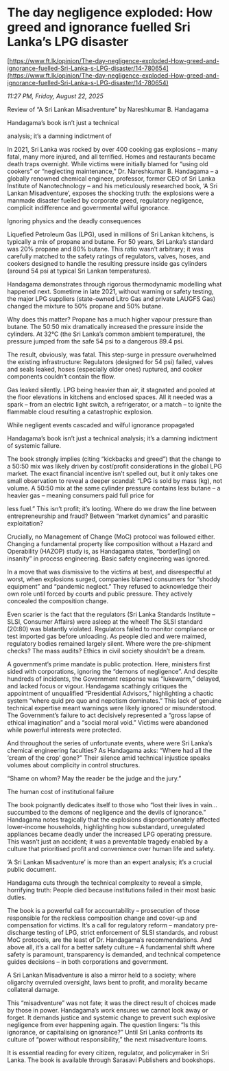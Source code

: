 # The day negligence exploded: How greed  and ignorance fuelled Sri Lanka’s LPG disaster

[https://www.ft.lk/opinion/The-day-negligence-exploded-How-greed-and-ignorance-fuelled-Sri-Lanka-s-LPG-disaster/14-780654](https://www.ft.lk/opinion/The-day-negligence-exploded-How-greed-and-ignorance-fuelled-Sri-Lanka-s-LPG-disaster/14-780654)

*11:27 PM, Friday, August 22, 2025*

Review of “A Sri Lankan Misadventure” by Nareshkumar B. Handagama

Handagama’s book isn’t just a technical

analysis; it’s a damning indictment of

In 2021, Sri Lanka was rocked by over 400 cooking gas explosions – many fatal, many more injured, and all terrified. Homes and restaurants became death traps overnight. While victims were initially blamed for “using old cookers” or “neglecting maintenance,” Dr. Nareshkumar B. Handagama – a globally renowned chemical engineer, professor, former CEO of Sri Lanka Institute of Nanotechnology – and his meticulously researched book, ‘A Sri Lankan Misadventure’, exposes the shocking truth: the explosions were a manmade disaster fuelled by corporate greed, regulatory negligence, complicit indifference and governmental wilful ignorance.

Ignoring physics and the deadly consequences

Liquefied Petroleum Gas (LPG), used in millions of Sri Lankan kitchens, is typically a mix of propane and butane. For 50 years, Sri Lanka’s standard was 20% propane and 80% butane. This ratio wasn’t arbitrary; it was carefully matched to the safety ratings of regulators, valves, hoses, and cookers designed to handle the resulting pressure inside gas cylinders (around 54 psi at typical Sri Lankan temperatures).

Handagama demonstrates through rigorous thermodynamic modelling what happened next. Sometime in late 2021, without warning or safety testing, the major LPG suppliers (state-owned Litro Gas and private LAUGFS Gas) changed the mixture to 50% propane and 50% butane.

Why does this matter? Propane has a much higher vapour pressure than butane. The 50:50 mix dramatically increased the pressure inside the cylinders. At 32°C (the Sri Lanka’s common ambient temperature), the pressure jumped from the safe 54 psi to a dangerous 89.4 psi.

The result, obviously, was fatal. This step-surge in pressure overwhelmed the existing infrastructure: Regulators (designed for 54 psi) failed, valves and seals leaked, hoses (especially older ones) ruptured, and cooker components couldn’t contain the flow.

Gas leaked silently. LPG being heavier than air, it stagnated and pooled at the floor elevations in kitchens and enclosed spaces. All it needed was a spark – from an electric light switch, a refrigerator, or a match – to ignite the flammable cloud resulting a catastrophic explosion.

While negligent events cascaded and wilful ignorance propagated

Handagama’s book isn’t just a technical analysis; it’s a damning indictment of systemic failure.

The book strongly implies (citing “kickbacks and greed”) that the change to a 50:50 mix was likely driven by cost/profit considerations in the global LPG market. The exact financial incentive isn’t spelled out, but it only takes one small observation to reveal a deeper scandal: “LPG is sold by mass (kg), not volume. A 50:50 mix at the same cylinder pressure contains less butane – a heavier gas – meaning consumers paid full price for

less fuel.” This isn’t profit; it’s looting. Where do we draw the line between entrepreneurship and fraud? Between “market dynamics” and parasitic exploitation?

Crucially, no Management of Change (MoC) protocol was followed either. Changing a fundamental property like composition without a Hazard and Operability (HAZOP) study is, as Handagama states, “border[ing] on insanity” in process engineering. Basic safety engineering was ignored.

In a move that was dismissive to the victims at best, and disrespectful at worst, when explosions surged, companies blamed consumers for “shoddy equipment” and “pandemic neglect.” They refused to acknowledge their own role until forced by courts and public pressure. They actively concealed the composition change.

Even scarier is the fact that the regulators (Sri Lanka Standards Institute – SLSI, Consumer Affairs) were asleep at the wheel! The SLSI standard (20:80) was blatantly violated. Regulators failed to monitor compliance or test imported gas before unloading. As people died and were maimed, regulatory bodies remained largely silent. Where were the pre-shipment checks? The mass audits? Ethics in civil society shouldn’t be a dream.

A government’s prime mandate is public protection. Here, ministers first sided with corporations, ignoring the “demons of negligence”. And despite hundreds of incidents, the Government response was “lukewarm,” delayed, and lacked focus or vigour. Handagama scathingly critiques the appointment of unqualified “Presidential Advisors,” highlighting a chaotic system “where quid pro quo and nepotism dominates.” This lack of genuine technical expertise meant warnings were likely ignored or misunderstood. The Government’s failure to act decisively represented a “gross lapse of ethical imagination” and a “social moral void.” Victims were abandoned while powerful interests were protected.

And throughout the series of unfortunate events, where were Sri Lanka’s chemical engineering faculties? As Handagama asks: “Where had all the ‘cream of the crop’ gone?” Their silence amid technical injustice speaks volumes about complicity in control structures.

“Shame on whom? May the reader be the judge and the jury.”

The human cost of institutional failure

The book poignantly dedicates itself to those who “lost their lives in vain... succumbed to the demons of negligence and the devils of ignorance.” Handagama notes tragically that the explosions disproportionately affected lower-income households, highlighting how substandard, unregulated appliances became deadly under the increased LPG operating pressure. This wasn’t just an accident; it was a preventable tragedy enabled by a culture that prioritised profit and convenience over human life and safety.

‘A Sri Lankan Misadventure’ is more than an expert analysis; it’s a crucial public document.

Handagama cuts through the technical complexity to reveal a simple, horrifying truth: People died because institutions failed in their most basic duties.

The book is a powerful call for accountability – prosecution of those responsible for the reckless composition change and cover-up and compensation for victims. It’s a call for regulatory reform – mandatory pre-discharge testing of LPG, strict enforcement of SLSI standards, and robust MoC protocols, are the least of Dr. Handagama’s recommendations. And above all, it’s a call for a better safety culture – A fundamental shift where safety is paramount, transparency is demanded, and technical competence guides decisions – in both corporations and government.

A Sri Lankan Misadventure is also a mirror held to a society; where oligarchy overruled oversight, laws bent to profit, and morality became collateral damage.

This “misadventure” was not fate; it was the direct result of choices made by those in power. Handagama’s work ensures we cannot look away or forget. It demands justice and systemic change to prevent such explosive negligence from ever happening again. The question lingers: “Is this ignorance, or capitalising on ignorance?” Until Sri Lanka confronts its culture of “power without responsibility,” the next misadventure looms.

It is essential reading for every citizen, regulator, and policymaker in Sri Lanka. The book is available through Sarasavi Publishers and bookshops.

